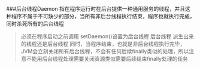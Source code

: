 ###后台线程Daemon
    指在程序运行时在后台提供一种通用服务的线程，并且这种程序不属于不可缺少的部分，当所有非后台线程执行结束，程序也就执行完成，同时杀死所有的后台线程
>必须在程序启动之前调用 setDaemon()设置为后台线程
>后台线程 派生出来的线程还是后台线程
>同时，当程序结束，也就是非后台线程执行完毕，JVM会立刻关闭所有后台线程，不会有任何后续finally类似的处理，所以注意不能用后台线程处理需要关闭资源类似需要后续结束finally处理的任务